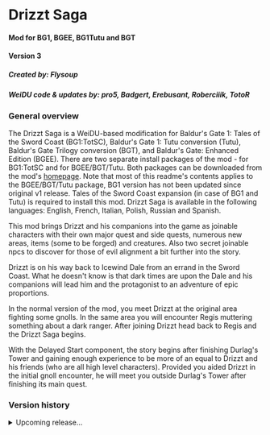 # Drizzt Saga

#### Mod for BG1, BGEE, BG1Tutu and BGT
#### Version 3
##### Created by: Flysoup
##### WeiDU code & updates by: pro5, Badgert, Erebusant, Roberciiik, TotoR

### General overview

The Drizzt Saga is a WeiDU-based modification for Baldur's Gate 1: Tales of the Sword Coast (BG1:TotSC), Baldur's Gate 1: Tutu conversion (Tutu), Baldur's Gate Trilogy conversion (BGT), and Baldur's Gate: Enhanced Edition (BGEE). There are two separate install packages of the mod - for BG1:TotSC and for BGEE/BGT/Tutu. Both packages can be downloaded from the mod's [homepage](http://www.blackwyrmlair.net/Mods/drizztsaga.php). Note that most of this readme's contents applies to the BGEE/BGT/Tutu package, BG1 version has not been updated since original v1 release. Tales of the Sword Coast expansion (in case of BG1 and Tutu) is required to install this mod. Drizzt Saga is available in the following languages: English, French, Italian, Polish, Russian and Spanish.

This mod brings Drizzt and his companions into the game as joinable characters with their own major quest and side quests, numerous new areas, items (some to be forged) and creatures. Also two secret joinable npcs to discover for those of evil alignment a bit further into the story.

Drizzt is on his way back to Icewind Dale from an errand in the Sword Coast. What he doesn't know is that dark times are upon the Dale and his companions will lead him and the protagonist to an adventure of epic proportions.

In the normal version of the mod, you meet Drizzt at the original area fighting some gnolls. In the same area you will encounter Regis muttering something about a dark ranger. After joining Drizzt head back to Regis and the Drizzt Saga begins.

With the Delayed Start component, the story begins after finishing Durlag's Tower and gaining enough experience to be more of an equal to Drizzt and his friends (who are all high level characters). Provided you aided Drizzt in the initial gnoll encounter, he will meet you outside Durlag's Tower after finishing its main quest.

### Version history

<details>
    <summary>Upcoming release...</summary>
    <br/>

By Roberciiik:
- Drizzt Saga uploaded to GitHub!
- Fixed IWD animations compatibility issues on BGEE, BGT and TuTu (thanks to TotoR).
- Fixed joinable NPC spawn issue on EET.
- New Polish translation by Bartek, formatted to EE by Roberciiik.
- Biffing is now an optional component.
- Reviewed and updated items (more in the [commit](https://github.com/Black-Wyrm-Lair/Drizzt-Saga/pull/5) details).
- Removed embedded CRE actors in F_6666.ARE and used proper CRE files instead.
- Removed incorrect pile containers from F_6666.ARE.
- Fixed Regis journal entries, should use from setup.tra instead of f_regis.tra.
- Moved english soundset to a different directory, so it can be replaced by localized sounds.
- And other minor fixes (listed in GitHub commits).

By TotoR:
- New balancing components: items expoilts, items nerfing and XP reduction.
- Corrected NPC statistics, classes and their items.
- Fixed bugs in various CRE files (more in the [commit](https://github.com/Black-Wyrm-Lair/Drizzt-Saga/pull/8) details).
- Fixed various items.
- Used Drizzt Portrait, included in the mod, only for F_DRIZZT.cre.
- Script file f_robedA.bcs will now summon a Noble Genie (consistency fix between games).
- Small rework of Valen encounter to be triggered only after finishing the Drizzt Saga story. 

</details>
